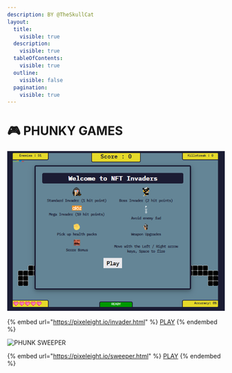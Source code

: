 ```yaml
---
description: BY @TheSkullCat
layout:
  title:
    visible: true
  description:
    visible: true
  tableOfContents:
    visible: true
  outline:
    visible: false
  pagination:
    visible: true
---
```


# 🎮 PHUNKY GAMES

![PHUNK INVADERS](<../../.gitbook/assets/image (19) (1).png>)

{% embed url="https://pixeleight.io/invader.html" %}
[PLAY](https://pixeleight.io/invader.html)
{% endembed %}





![PHUNK SWEEPER](<../../.gitbook/assets/Screen Shot 2022-08-03 at 15.06.59.png>)

{% embed url="https://pixeleight.io/sweeper.html" %}
[PLAY](https://pixeleight.io/sweeper.html)
{% endembed %}
